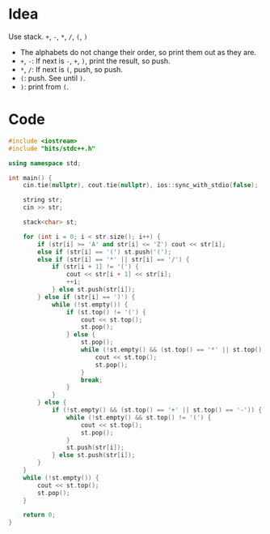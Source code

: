 # Idea
Use stack.
`+`, `-`, `*`, `/`, `(`, `)`
* The alphabets do not change their order, so print them out as they are.
* `+`, `-`: If next is `-`, `+`, `)`, print the result, so push.
* `*`, `/`: If next is `(`, push, so push.
* `(`: push. See until `)`.
* `)`: print from `(`.

# Code
```cpp
#include <iostream>
#include "bits/stdc++.h"

using namespace std;

int main() {
    cin.tie(nullptr), cout.tie(nullptr), ios::sync_with_stdio(false);

    string str;
    cin >> str;

    stack<char> st;

    for (int i = 0; i < str.size(); i++) {
        if (str[i] >= 'A' and str[i] <= 'Z') cout << str[i];
        else if (str[i] == '(') st.push('(');
        else if (str[i] == '*' || str[i] == '/') {
            if (str[i + 1] != '(') {
                cout << str[i + 1] << str[i];
                ++i;
            } else st.push(str[i]);
        } else if (str[i] == ')') {
            while (!st.empty()) {
                if (st.top() != '(') {
                    cout << st.top();
                    st.pop();
                } else {
                    st.pop();
                    while (!st.empty() && (st.top() == '*' || st.top() == '/')) {
                        cout << st.top();
                        st.pop();
                    }
                    break;
                }
            }
        } else {
            if (!st.empty() && (st.top() == '+' || st.top() == '-')) {
                while (!st.empty() && st.top() != '(') {
                    cout << st.top();
                    st.pop();
                }
                st.push(str[i]);
            } else st.push(str[i]);
        }
    }
    while (!st.empty()) {
        cout << st.top();
        st.pop();
    }

    return 0;
}
```